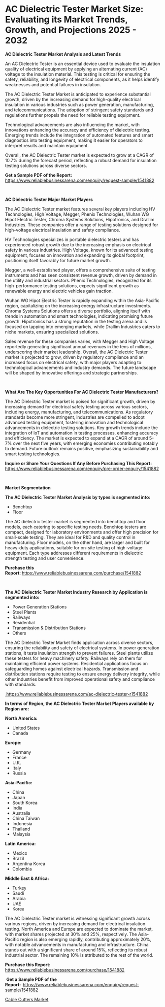 <p><h1>AC Dielectric Tester Market Size: Evaluating its Market Trends, Growth, and Projections 2025 - 2032</h1></p><p><strong>AC Dielectric Tester Market Analysis and Latest Trends</strong></p>
<p><p>An AC Dielectric Tester is an essential device used to evaluate the insulation quality of electrical equipment by applying an alternating current (AC) voltage to the insulation material. This testing is critical for ensuring the safety, reliability, and longevity of electrical components, as it helps identify weaknesses and potential failures in insulation.</p><p>The AC Dielectric Tester Market is anticipated to experience substantial growth, driven by the increasing demand for high-quality electrical insulation in various industries such as power generation, manufacturing, and telecommunications. The adoption of stringent safety standards and regulations further propels the need for reliable testing equipment. </p><p>Technological advancements are also influencing the market, with innovations enhancing the accuracy and efficiency of dielectric testing. Emerging trends include the integration of automated features and smart diagnostics into testing equipment, making it easier for operators to interpret results and maintain equipment. </p><p>Overall, the AC Dielectric Tester market is expected to grow at a CAGR of 10.7% during the forecast period, reflecting a robust demand for insulation testing solutions across diverse sectors.</p></p>
<p><strong>Get a Sample PDF of the Report:&nbsp;</strong> <a href="https://www.reliablebusinessarena.com/enquiry/request-sample/1541882?utm_campaign=3346&utm_medium=2&utm_source=Github&utm_content=ia&utm_term=10042025&utm_id=ac-dielectric-tester">https://www.reliablebusinessarena.com/enquiry/request-sample/1541882</a></p>
<p>&nbsp;</p>
<p><strong>AC Dielectric Tester Major Market Players</strong></p>
<p><p>The AC Dielectric Tester market features several key players including HV Technologies, High Voltage, Megger, Phenix Technologies, Wuhan WG Hipot Electric Tester, Chroma Systems Solutions, Hipotronics, and Drallim Industries. These companies offer a range of testing solutions designed for high-voltage electrical insulation and safety compliance.</p><p>HV Technologies specializes in portable dielectric testers and has experienced robust growth due to the increasing emphasis on electrical safety in various industries. High Voltage, known for its advanced testing equipment, focuses on innovation and expanding its global footprint, positioning itself favorably for future market growth.</p><p>Megger, a well-established player, offers a comprehensive suite of testing instruments and has seen consistent revenue growth, driven by demand in the utility and industrial sectors. Phenix Technologies, recognized for its high-performance testing solutions, expects significant growth as renewable energy and electric vehicles gain traction.</p><p>Wuhan WG Hipot Electric Tester is rapidly expanding within the Asia-Pacific region, capitalizing on the increasing energy infrastructure investments. Chroma Systems Solutions offers a diverse portfolio, aligning itself with trends in automation and smart technologies, indicating promising future growth. Hipotronics has a strong reputation in the testing arena and is focused on tapping into emerging markets, while Drallim Industries caters to niche markets, ensuring specialized solutions.</p><p>Sales revenue for these companies varies, with Megger and High Voltage reportedly generating significant annual revenues in the tens of millions, underscoring their market leadership. Overall, the AC Dielectric Tester market is projected to grow, driven by regulatory compliance and an increased focus on electrical safety, with major players adapting to technological advancements and industry demands. The future landscape will be shaped by innovative offerings and strategic partnerships.</p></p>
<p>&nbsp;</p>
<p><strong>What Are The Key Opportunities For AC Dielectric Tester Manufacturers?</strong></p>
<p><p>The AC Dielectric Tester market is poised for significant growth, driven by increasing demand for electrical safety testing across various sectors, including energy, manufacturing, and telecommunications. As regulatory standards become more stringent, industries are compelled to adopt advanced testing equipment, fostering innovation and technological advancements in dielectric testing solutions. Key growth trends include the integration of IoT and automation in testing processes, enhancing accuracy and efficiency. The market is expected to expand at a CAGR of around 5-7% over the next five years, with emerging economies contributing notably to demand. Future outlook remains positive, emphasizing sustainability and smart testing technologies.</p></p>
<p><strong>Inquire or Share Your Questions If Any Before Purchasing This Report:</strong> <a href="https://www.reliablebusinessarena.com/enquiry/pre-order-enquiry/1541882?utm_campaign=3346&utm_medium=2&utm_source=Github&utm_content=ia&utm_term=10042025&utm_id=ac-dielectric-tester">https://www.reliablebusinessarena.com/enquiry/pre-order-enquiry/1541882</a></p>
<p>&nbsp;</p>
<p><strong>Market Segmentation</strong></p>
<p><strong>The AC Dielectric Tester Market Analysis by types is segmented into:</strong></p>
<p><ul><li>Benchtop</li><li>Floor</li></ul></p>
<p><p>The AC dielectric tester market is segmented into benchtop and floor models, each catering to specific testing needs. Benchtop testers are compact, designed for laboratory environments and offer high precision for small-scale testing. They are ideal for R&D and quality control in manufacturing. Floor models, on the other hand, are larger and built for heavy-duty applications, suitable for on-site testing of high-voltage equipment. Each type addresses different requirements in dielectric strength testing and user convenience.</p></p>
<p><strong>Purchase this Report:&nbsp;</strong><a href="https://www.reliablebusinessarena.com/purchase/1541882?utm_campaign=3346&utm_medium=2&utm_source=Github&utm_content=ia&utm_term=10042025&utm_id=ac-dielectric-tester">https://www.reliablebusinessarena.com/purchase/1541882</a></p>
<p>&nbsp;</p>
<p><strong>The AC Dielectric Tester Market Industry Research by Application is segmented into:</strong></p>
<p><ul><li>Power Generation Stations</li><li>Steel Plants</li><li>Railways</li><li>Residential</li><li>Transmission & Distribution Stations</li><li>Others</li></ul></p>
<p><p>The AC Dielectric Tester Market finds application across diverse sectors, ensuring the reliability and safety of electrical systems. In power generation stations, it tests insulation strength to prevent failures. Steel plants utilize these testers for heavy machinery safety. Railways rely on them for maintaining efficient power systems. Residential applications focus on safeguarding homes against electrical hazards. Transmission and distribution stations require testing to ensure energy delivery integrity, while other industries benefit from improved operational safety and compliance with standards.</p></p>
<p><a href="https://www.reliablebusinessarena.com/ac-dielectric-tester-r1541882?utm_campaign=3346&utm_medium=2&utm_source=Github&utm_content=ia&utm_term=10042025&utm_id=ac-dielectric-tester">&nbsp;https://www.reliablebusinessarena.com/ac-dielectric-tester-r1541882</a></p>
<p><strong>In terms of Region, the AC Dielectric Tester Market Players available by Region are:</strong></p>
<p>
    <p> <strong> North America: </strong>
        <ul>
            <li>United States</li>
            <li>Canada</li>
        </ul>
        </p> 
    <p> <strong> Europe: </strong>
        <ul>
            <li>Germany</li>
            <li>France</li>
            <li>U.K.</li>
            <li>Italy</li>
            <li>Russia</li>
        </ul>
        </p> 
    <p> <strong> Asia-Pacific: </strong>
        <ul>
            <li>China</li>
            <li>Japan</li>
            <li>South Korea</li>
            <li>India</li>
            <li>Australia</li>
            <li>China Taiwan</li>
            <li>Indonesia</li>
            <li>Thailand</li>
            <li>Malaysia</li>
        </ul>
        </p> 
    <p> <strong> Latin America: </strong>
        <ul>
            <li>Mexico</li>
            <li>Brazil</li>
            <li>Argentina Korea</li>
            <li>Colombia</li>
        </ul>
        </p> 
    <p> <strong> Middle East & Africa: </strong>
        <ul>
            <li>Turkey</li>
            <li>Saudi</li>
            <li>Arabia</li>
            <li>UAE</li>
            <li>Korea</li>
        </ul>
    </p>
    </p>
<p><p>The AC Dielectric Tester market is witnessing significant growth across various regions, driven by increasing demand for electrical insulation testing. North America and Europe are expected to dominate the market, with market shares projected at 30% and 25%, respectively. The Asia-Pacific region is also emerging rapidly, contributing approximately 20%, with notable advancements in manufacturing and infrastructure. China stands out with a significant share of around 15%, reflecting its robust industrial sector. The remaining 10% is attributed to the rest of the world.</p></p>
<p><strong>Purchase this Report: </strong><a href="https://www.reliablebusinessarena.com/purchase/1541882?utm_campaign=3346&utm_medium=2&utm_source=Github&utm_content=ia&utm_term=10042025&utm_id=ac-dielectric-tester">https://www.reliablebusinessarena.com/purchase/1541882</a></p>
<p>&nbsp;<strong>Get a Sample PDF of the Report:&nbsp;&nbsp;</strong><a href="https://www.reliablebusinessarena.com/enquiry/request-sample/1541882?utm_campaign=3346&utm_medium=2&utm_source=Github&utm_content=ia&utm_term=10042025&utm_id=ac-dielectric-tester">https://www.reliablebusinessarena.com/enquiry/request-sample/1541882</a></p>
<p><strong></strong></p>
<p><p><a href="https://github.com/prosalinda88/Market-Research-Report-List-7/blob/main/cable-cutters-market.md?utm_campaign=3346&utm_medium=2&utm_source=Github&utm_content=ia&utm_term=10042025&utm_id=ac-dielectric-tester">Cable Cutters Market</a></p></p>